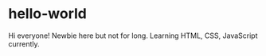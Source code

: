 # hello-world

Hi everyone! 
Newbie here but not for long. 
Learning HTML, CSS, JavaScript currently. 
